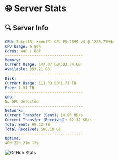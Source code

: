 # 🌐 Server Stats
## 🔍 Server Info
```yaml
CPU: Intel(R) Xeon(R) CPU E5-2699 v4 @ 1285.77MHz
CPU Usage: 6.90%
Cores: 44P | 88T
-----------------------------------
Memory:
Current Usage: 147.07 GB/503.74 GB
Available: 353.21 GB
-----------------------------------
Disk:
Current Usage: 113.83 GB/1.71 TB
Free: 1.51 TB
-----------------------------------
GPU:
No GPU detected
-----------------------------------
Network:
Current Transfer (Sent): 14.96 MB/s
Current Transfer (Received): 62.32 KB/s
Total Sent: 69.12 TB
Total Received: 586.10 GB
-----------------------------------
Uptime:
40d 22h 21m 12s
```
![GitHub Stats](https://img.shields.io/badge/Updated-2025-04-17_19:44:01-blue)